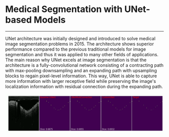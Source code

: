 # Medical Segmentation with UNet-based Models
-------

UNet architecture was initially designed and introduced to solve medical image segmentation problems in 2015. The architecture shows superior performance compared to the previous traditional models for image segmentation and thus it was applied to many other fields of applications. The main reason why UNet excels at image segmentation is that the architecture is a fully-convolutional network consisting of a contracting path with max-pooling downsampling and an expanding path with upsampling blocks to regain pixel-level information. This way, UNet is able to capture more information with larger receptive field while preserving the image's localization information with residual connection during the expanding path.

<div>
<center>
<img src="figures/test1.gif" width="1000"/>
    </center>
</div>
